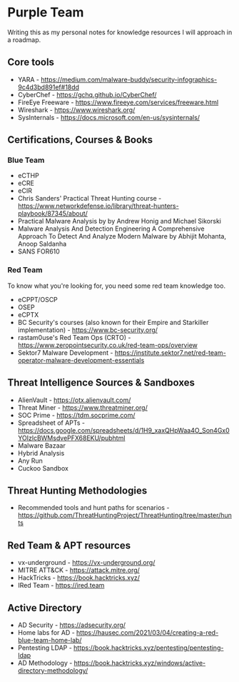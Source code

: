 # Purple Team
Writing this as my personal notes for knowledge resources I will approach in a roadmap. 

## Core tools
* YARA - https://medium.com/malware-buddy/security-infographics-9c4d3bd891ef#18dd
* CyberChef - https://gchq.github.io/CyberChef/
* FireEye Freeware - https://www.fireeye.com/services/freeware.html
* Wireshark - https://www.wireshark.org/
* SysInternals - https://docs.microsoft.com/en-us/sysinternals/

## Certifications, Courses & Books
### Blue Team
* eCTHP
* eCRE
* eCIR
* Chris Sanders' Practical Threat Hunting course - https://www.networkdefense.io/library/threat-hunters-playbook/87345/about/
* Practical Malware Analysis by by Andrew Honig and Michael Sikorski
* Malware Analysis And Detection Engineering A Comprehensive Approach To Detect And Analyze Modern Malware by Abhijit Mohanta, Anoop Saldanha
* SANS FOR610

### Red Team
To know what you're looking for, you need some red team knowledge too.
* eCPPT/OSCP
* OSEP
* eCPTX
* BC Security's courses (also known for their Empire and Starkiller implementation) - https://www.bc-security.org/
* rastam0use's Red Team Ops (CRTO) - https://www.zeropointsecurity.co.uk/red-team-ops/overview
* Sektor7 Malware Development - https://institute.sektor7.net/red-team-operator-malware-development-essentials

## Threat Intelligence Sources & Sandboxes
* AlienVault - https://otx.alienvault.com/
* Threat Miner - https://www.threatminer.org/
* SOC Prime - https://tdm.socprime.com/
* Spreadsheet of APTs - https://docs.google.com/spreadsheets/d/1H9_xaxQHpWaa4O_Son4Gx0YOIzlcBWMsdvePFX68EKU/pubhtml
* Malware Bazaar
* Hybrid Analysis
* Any Run
* Cuckoo Sandbox

## Threat Hunting Methodologies
* Recommended tools and hunt paths for scenarios - https://github.com/ThreatHuntingProject/ThreatHunting/tree/master/hunts

## Red Team & APT resources
* vx-underground - https://vx-underground.org/
* MITRE ATT&CK - https://attack.mitre.org/
* HackTricks - https://book.hacktricks.xyz/
* IRed Team - https://ired.team

## Active Directory
* AD Security - https://adsecurity.org/
* Home labs for AD - https://hausec.com/2021/03/04/creating-a-red-blue-team-home-lab/
* Pentesting LDAP - https://book.hacktricks.xyz/pentesting/pentesting-ldap
* AD Methodology - https://book.hacktricks.xyz/windows/active-directory-methodology/

